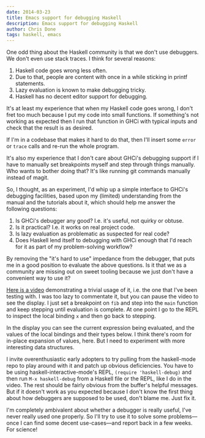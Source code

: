 ```yaml
---
date: 2014-03-23
title: Emacs support for debugging Haskell
description: Emacs support for debugging Haskell
author: Chris Done
tags: haskell, emacs
---
```


One odd thing about the Haskell community is that we don't use
debuggers. We don't even use stack traces. I think for several
reasons:

1. Haskell code goes wrong less often.
2. Due to that, people are content with once in a while sticking in
   printf statements.
3. Lazy evaluation is known to make debugging tricky.
4. Haskell has no decent editor support for debugging.

It's at least my experience that when my Haskell code goes wrong, I
don't fret too much because I put my code into small functions. If
something's not working as expected then I run that function in GHCi
with typical inputs and check that the result is as desired.

If I'm in a codebase that makes it hard to do that, then I'll insert
some `error` or `trace` calls and re-run the whole program.

It's also my experience that I don't care about GHCi's debugging
support if I have to manually set breakpoints myself and step through
things manually. Who wants to bother doing that? It's like running git
commands manually instead of magit.

So, I thought, as an experiment, I'd whip up a simple interface to
GHCi's debugging facilities, based upon my (limited) understanding
from the manual and the tutorials about it, which should help me
answer the following questions:

1. Is GHCi's debugger any good? I.e. it's useful, not quirky or obtuse.
2. Is it practical? I.e. it works on real project code.
3. Is lazy evaluation as problematic as suspected for real code?
4. Does Haskell lend itself to debugging with GHCi enough that I'd
   reach for it as part of my problem-solving workflow?

By removing the "it's hard to use" impedance from the debugger, that
puts me in a good position to evaluate the above questions. Is it that
we as a community are missing out on sweet tooling because we just
don't have a convenient way to use it?

[Here is a video](https://www.youtube.com/watch?v=WAtEmoVN30E)
demonstrating a trivial usage of it, i.e. the one that I've been
testing with. I was too lazy to commentate it, but you can pause the
video to see the display. I just set a breakpoint on `fib` and step
into the `main` function and keep stepping until evaluation is
complete. At one point I go to the REPL to inspect the local binding
`x` and then go back to stepping.

In the display you can see the current expression being evaluated, and
the values of the local bindings and their types below. I think
there's room for in-place expansion of values, here. But I need to
experiment with more interesting data structures.

I invite overenthusiastic early adopters to try pulling from the
haskell-mode repo to play around with it and patch up obvious
deficiencies. You have to be using haskell-interactive-mode's REPL,
`(require 'haskell-debug)` and then run `M-x haskell-debug` from a
Haskell file or the REPL, like I do in the video. The rest should be
fairly obvious from the buffer's helpful messages. But if it doesn't
work as you expected because I don't know the first thing about how
debuggers are supposed to be used, don't blame me. Just fix it.

I'm completely ambivalent about whether a debugger is really useful,
I've never really used one properly. So I'll try to use it to solve
some problems—once I can find some decent use-cases—and report back
in a few weeks. For science!
